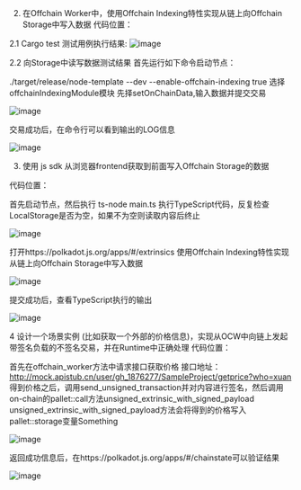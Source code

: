 2. 在Offchain Worker中，使用Offchain Indexing特性实现从链上向Offchain Storage中写入数据
代码位置：

2.1 Cargo test 测试用例执行结果:
![image](https://github.com/hlys2021/SubstrateLen4/assets/84297799/cab3bc10-c84d-4cc4-88a5-4dfae3f3e070)

2.2 向Storage中读写数据测试结果
首先运行如下命令启动节点：

./target/release/node-template --dev --enable-offchain-indexing true
选择offchainIndexingModule模块 先择setOnChainData,输入数据并提交交易

![image](https://github.com/hlys2021/SubstrateLen4/assets/84297799/07d375dc-70c0-4560-a89a-2fe4e5bdd971)


交易成功后，在命令行可以看到输出的LOG信息

![image](https://github.com/hlys2021/SubstrateLen4/assets/84297799/bf7cc72f-7611-4500-b028-83745a15e19a)


3. 使用 js sdk 从浏览器frontend获取到前面写入Offchain Storage的数据

代码位置：

首先启动节点，然后执行 ts-node main.ts 执行TypeScript代码，反复检查LocalStorage是否为空，如果不为空则读取内容后终止 

![image](https://github.com/hlys2021/SubstrateLen4/assets/84297799/10b647d0-8b58-41e6-9b9a-5ac242f51987)


打开https://polkadot.js.org/apps/#/extrinsics 使用Offchain Indexing特性实现从链上向Offchain Storage中写入数据

![image](https://github.com/hlys2021/SubstrateLen4/assets/84297799/3032eafd-b77c-4080-a518-c3ef68da8608)


提交成功后，查看TypeScript执行的输出

![image](https://github.com/hlys2021/SubstrateLen4/assets/84297799/6d80f2bd-68f7-4095-8f2f-9120e8365967)


4 设计一个场景实例 (比如获取一个外部的价格信息)，实现从OCW中向链上发起带签名负载的不签名交易，并在Runtime中正确处理
代码位置：

首先在offchain_worker方法中请求接口获取价格 接口地址：http://mock.apistub.cn/user/gh_1876277/SampleProject/getprice?who=xuan 得到价格之后，调用send_unsigned_transaction并对内容进行签名，然后调用on-chain的pallet::call方法unsigned_extrinsic_with_signed_payload unsigned_extrinsic_with_signed_payload方法会将得到的价格写入pallet::storage变量Something 

![image](https://github.com/hlys2021/SubstrateLen4/assets/84297799/5606448e-9d5c-4974-899f-79cc1a762f56)


返回成功信息后，在https://polkadot.js.org/apps/#/chainstate可以验证结果 

![image](https://github.com/hlys2021/SubstrateLen4/assets/84297799/15e8d59d-c556-4ca9-9179-4ef48a3054eb)
